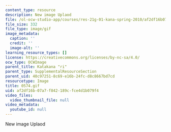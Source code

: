 ```yaml
---
content_type: resource
description: New image Uplaod
file: /ol-ocw-studio-app/courses/res-21g-01-kana-spring-2010/af2df16b07a7f842189cfce4d1b079f4_0574.gif
file_size: 332
file_type: image/gif
image_metadata:
  caption: ''
  credit: ''
  image-alt: ''
learning_resource_types: []
license: https://creativecommons.org/licenses/by-nc-sa/4.0/
ocw_type: OCWImage
parent_title: Katakana "ri"
parent_type: SupplementalResourceSection
parent_uid: 40c97251-8c69-e16b-24fc-d8c8667bd7cd
resourcetype: Image
title: 0574.gif
uid: af2df16b-07a7-f842-189c-fce4d1b079f4
video_files:
  video_thumbnail_file: null
video_metadata:
  youtube_id: null
---
```

New image Uplaod
